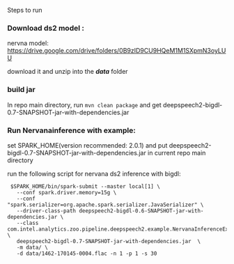 Steps to run

### Download ds2 model :

nervna model:
https://drive.google.com/drive/folders/0B9zID9CU9HQeM1M1SXpmN3oyLUU

download it and unzip into the ***data*** folder

### build jar
In repo main directory, run ```mvn clean package``` and get deepspeech2-bigdl-0.7-SNAPSHOT-jar-with-dependencies.jar

### Run Nervanainference with example:

set SPARK_HOME(version recommended: 2.0.1) and put deepspeech2-bigdl-0.7-SNAPSHOT-jar-with-dependencies.jar in current repo 
main directory

run the following script for nervana ds2 inference with bigdl:

```shell
 $SPARK_HOME/bin/spark-submit --master local[1] \
   --conf spark.driver.memory=15g \
   --conf "spark.serializer=org.apache.spark.serializer.JavaSerializer" \
   --driver-class-path deepspeech2-bigdl-0.6-SNAPSHOT-jar-with-dependencies.jar \
   --class com.intel.analytics.zoo.pipeline.deepspeech2.example.NervanaInferenceExample \
   deepspeech2-bigdl-0.7-SNAPSHOT-jar-with-dependencies.jar  \
   -m data/ \
   -d data/1462-170145-0004.flac -n 1 -p 1 -s 30

   ```



